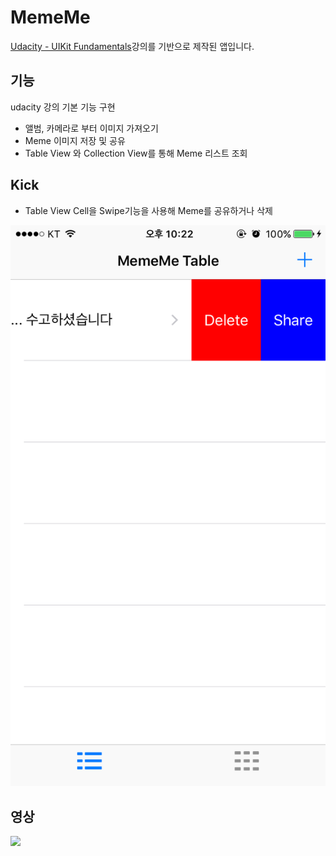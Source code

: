 # MemeMe
[Udacity - UIKit Fundamentals](https://classroom.udacity.com/courses/ud788)강의를 기반으로 제작된 앱입니다.

## 기능

udacity 강의 기본 기능 구현

- 앨범, 카메라로 부터 이미지 가져오기
- Meme 이미지 저장 및 공유
- Table View 와 Collection View를 통해 Meme 리스트 조회

## Kick

- Table View Cell을 Swipe기능을 사용해 Meme를 공유하거나 삭제

![](./media/meme_01.png)

## 영상

[![](https://img.youtube.com/vi/LW9q1YrQWqI/0.jpg)](https://youtu.be/LW9q1YrQWqI
)
